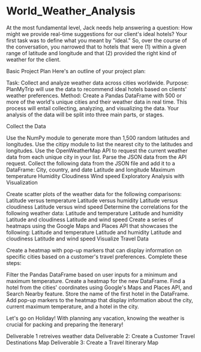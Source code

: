 # World_Weather_Analysis

At the most fundamental level, Jack needs help answering a question: How might we provide real-time suggestions for our client's ideal hotels? Your first task was to define what you meant by "ideal." So, over the course of the conversation, you narrowed that to hotels that were (1) within a given range of latitude and longitude and that (2) provided the right kind of weather for the client.


Basic Project Plan
Here's an outline of your project plan:

Task: Collect and analyze weather data across cities worldwide.
Purpose: PlanMyTrip will use the data to recommend ideal hotels based on clients' weather preferences.
Method: Create a Pandas DataFrame with 500 or more of the world's unique cities and their weather data in real time. This process will entail collecting, analyzing, and visualizing the data.
Your analysis of the data will be split into three main parts, or stages.

Collect the Data

Use the NumPy module to generate more than 1,500 random latitudes and longitudes.
Use the citipy module to list the nearest city to the latitudes and longitudes.
Use the OpenWeatherMap API to request the current weather data from each unique city in your list.
Parse the JSON data from the API request.
Collect the following data from the JSON file and add it to a DataFrame:
City, country, and date
Latitude and longitude
Maximum temperature
Humidity
Cloudiness
Wind speed
Exploratory Analysis with Visualization

Create scatter plots of the weather data for the following comparisons:
Latitude versus temperature
Latitude versus humidity
Latitude versus cloudiness
Latitude versus wind speed
Determine the correlations for the following weather data:
Latitude and temperature
Latitude and humidity
Latitude and cloudiness
Latitude and wind speed
Create a series of heatmaps using the Google Maps and Places API that showcases the following:
Latitude and temperature
Latitude and humidity
Latitude and cloudiness
Latitude and wind speed
Visualize Travel Data

Create a heatmap with pop-up markers that can display information on specific cities based on a customer's travel preferences. Complete these steps:

Filter the Pandas DataFrame based on user inputs for a minimum and maximum temperature.
Create a heatmap for the new DataFrame.
Find a hotel from the cities' coordinates using Google's Maps and Places API, and Search Nearby feature.
Store the name of the first hotel in the DataFrame.
Add pop-up markers to the heatmap that display information about the city, current maximum temperature, and a hotel in the city.


Let's go on Holiday!
With planning any vacation, knowing the weather is crucial for packing and preparing the itenerary! 

Deliverable 1 retreives weather data
Deliverable 2: Create a Customer Travel Destinations Map
Deliverable 3: Create a Travel Itinerary Map

